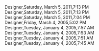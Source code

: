 ﻿Designer,Saturday, March 5, 2011,7:13 PM  Designer,Saturday, March 5, 2011,7:13 PM  Designer,Saturday, March 5, 2011,7:04 PM  Designer,Friday, March 4, 2005,5:02 PM  Designer,Tuesday, January 4, 2005,7:57 AM  Designer,Tuesday, January 4, 2005,7:53 AM  Designer,Tuesday, January 4, 2005,7:51 AM  Designer,Tuesday, January 4, 2005,7:45 AM